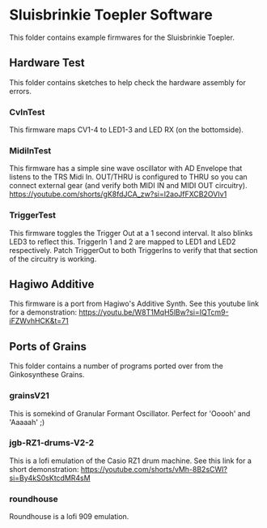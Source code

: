 # Sluisbrinkie Toepler Software
This folder contains example firmwares for the Sluisbrinkie Toepler.

## Hardware Test
This folder contains sketches to help check the hardware assembly for errors.
### CvInTest
This firmware maps CV1-4 to LED1-3 and LED RX (on the bottomside).
### MidiInTest
This firmware has a simple sine wave oscillator with AD Envelope that listens to the TRS Midi In. OUT/THRU is configured to THRU so you can connect external gear (and verify both MIDI IN and MIDI OUT circuitry). https://youtube.com/shorts/gK8fdJCA_zw?si=l2aoJfFXCB2OVIv1
### TriggerTest
This firmware toggles the Trigger Out at a 1 second interval. It also blinks LED3 to reflect this. TriggerIn 1 and 2 are mapped to LED1 and LED2 respectively. Patch TriggerOut to both TriggerIns to verify that that section of the circuitry is working.

## Hagiwo Additive
This firmware is a port from Hagiwo's Additive Synth. See this youtube link for a demonstration: https://youtu.be/W8T1MqH5lBw?si=IQTcm9-iFZWvhHCK&t=71
## Ports of Grains
This folder contains a number of programs ported over from the Ginkosynthese Grains.
### grainsV21
This is somekind of Granular Formant Oscillator. Perfect for 'Ooooh' and 'Aaaaah' ;)
### jgb-RZ1-drums-V2-2
This is a lofi emulation of the Casio RZ1 drum machine. See this link for a short demonstration: https://youtube.com/shorts/vMh-8B2sCWI?si=By4kS0sKtcdMR4sM
### roundhouse
Roundhouse is a lofi 909 emulation.

